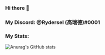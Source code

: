### Hi there 👋


### My Discord: @Rydersel (高瑞德)#0001


### My Stats:

![Anurag's GitHub stats](https://github-readme-stats.vercel.app/api?username=Rydersel&show_icons=true&theme=radical)
